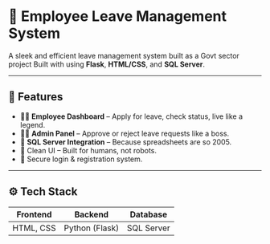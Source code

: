 # 🏢 Employee Leave Management System

A sleek and efficient leave management system built as a Govt sector project 
Built with using **Flask**, **HTML/CSS**, and **SQL Server**.

---

## 📌 Features

- 👨‍💼 **Employee Dashboard** – Apply for leave, check status, live like a legend.
- 🧑‍💻 **Admin Panel** – Approve or reject leave requests like a boss.
- 💾 **SQL Server Integration** – Because spreadsheets are so 2005.
- 🧠 Clean UI – Built for humans, not robots.
- 🔐 Secure login & registration system.

---

## ⚙️ Tech Stack

| Frontend | Backend | Database |
|----------|---------|----------|
| HTML, CSS | Python (Flask) | SQL Server |
